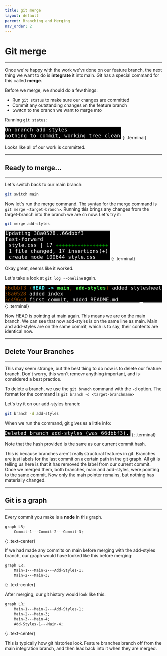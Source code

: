 ```yaml
---
title: git merge
layout: default
parent: Branching and Merging
nav_order: 2
---
```

# Git merge
---

Once we're happy with the work we've done on our feature branch, the next thing we want to do is __integrate__ it into main. Git has a special command for this called __merge__.

Before we merge, we should do a few things:
* Run ```git status``` to make sure our changes are committed
* Commit any outstanding changes on the feature branch
* Switch to the branch we want to merge into

Running ```git status```:

![ready](../images/merge/ready.png)
{: .terminal}

Looks like all of our work is committed. 

---
## Ready to merge...
---

Let's switch back to our main branch:
```bash
git switch main
```

Now let's run the merge command. The syntax for the merge command is ```git merge <target-branch>```. Running this brings any changes from the target-branch into the branch we are on now. Let's try it:

```bash
git merge add-styles
```

![fast forward](../images/merge/fast-forward.png)
{: .terminal}

Okay great, seems like it worked. 

Let's take a look at ```git log --oneline``` again.

![merged log](../images/merge/merged-log.png)
{: .terminal}

Now HEAD is pointing at main again. This means we are on the main branch. We can see that now add-styles is on the same line as main. Main and add-styles are on the same commit, which is to say, their contents are identical now. 

---
## Delete Your Branches
---

This may seem strange, but the best thing to do now is to delete our feature branch. Don't worry, this won't remove anything important, and is considered a best practice. 

To delete a branch, we use the ```git branch``` command with the ```-d``` option. The format for the command is ```git branch -d <target-branchname>```

Let's try it on our add-styles branch:

```bash
git branch -d add-styles
```
When we run the command, git gives us a little info:

![delete branch](../images/merge/delete-branch.png)
{: .terminal}

Note that the hash provided is the same as our current commit hash. 

This is because branches aren't really structural features in git. Branches are just labels for the last commit on a certain path in the git graph. All git is telling us here is that it has removed the label from our current commit. Once we merged them, both branches, main and add-styles, were pointing to the same commit. Now only the main pointer remains, but nothing has materially changed.

---
## Git is a graph
---

Every commit you make is a __node__ in this graph.


```mermaid
graph LR;
    Commit-1---Commit-2---Commit-3;
```
{: .text-center}



If we had made any commits on main before merging with the add-styles branch, our graph would have looked like this before merging:

```mermaid
graph LR;
    Main-1---Main-2---Add-Styles-1;
    Main-2---Main-3;
```
{: .text-center}


After merging, our git history would look like this:

```mermaid
graph LR;
    Main-1---Main-2---Add-Styles-1;
    Main-2---Main-3;
    Main-3---Main-4;
    Add-Styles-1---Main-4;
```
{: .text-center}

This is typically how git histories look. Feature branches branch off from the main integration branch, and then lead back into it when they are merged.


